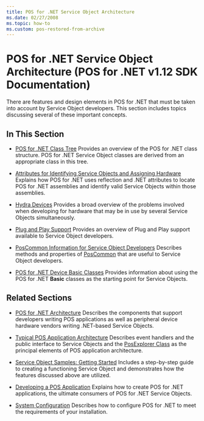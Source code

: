 ```yaml
---
title: POS for .NET Service Object Architecture
ms.date: 02/27/2008
ms.topic: how-to
ms.custom: pos-restored-from-archive
---
```


# POS for .NET Service Object Architecture (POS for .NET v1.12 SDK Documentation)

There are features and design elements in POS for .NET that must be taken into account by Service Object developers. This section includes topics discussing several of these important concepts.

## In This Section

- [POS for .NET Class Tree](pos-for-net-class-tree.md)
    Provides an overview of the POS for .NET class structure. POS for .NET Service Object classes are derived from an appropriate class in this tree.

- [Attributes for Identifying Service Objects and Assigning Hardware](attributes-for-identifying-service-objects-and-assigning-hardware.md)
    Explains how POS for .NET uses reflection and .NET attributes to locate POS for .NET assemblies and identify valid Service Objects within those assemblies.

- [Hydra Devices](hydra-devices.md)
    Provides a broad overview of the problems involved when developing for hardware that may be in use by several Service Objects simultaneously.

- [Plug and Play Support](plug-and-play-support.md)
    Provides an overview of Plug and Play support available to Service Object developers.

- [PosCommon Information for Service Object Developers](poscommon-information-for-service-object-developers.md)
    Describes methods and properties of [PosCommon](ms884820\(v=winembedded.11\).md) that are useful to Service Object developers.

- [POS for .NET Device Basic Classes](pos-for-net-device-basic-classes.md)
    Provides information about using the POS for .NET **Basic** classes as the starting point for Service Objects.

## Related Sections

- [POS for .NET Architecture](pos-for-net-architecture.md)
    Describes the components that support developers writing POS applications as well as peripheral device hardware vendors writing .NET-based Service Objects.

- [Typical POS Application Architecture](typical-pos-application-architecture.md)
    Describes event handlers and the public interface to Service Objects and the [PosExplorer Class](posexplorer-class.md) as the principal elements of POS application architecture.

- [Service Object Samples: Getting Started](service-object-samples-getting-started.md)
    Includes a step-by-step guide to creating a functioning Service Object and demonstrates how the features discussed above are utilized.

- [Developing a POS Application](developing-a-pos-application.md)
    Explains how to create POS for .NET applications, the ultimate consumers of POS for .NET Service Objects.

- [System Configuration](system-configuration.md)
    Describes how to configure POS for .NET to meet the requirements of your installation.
